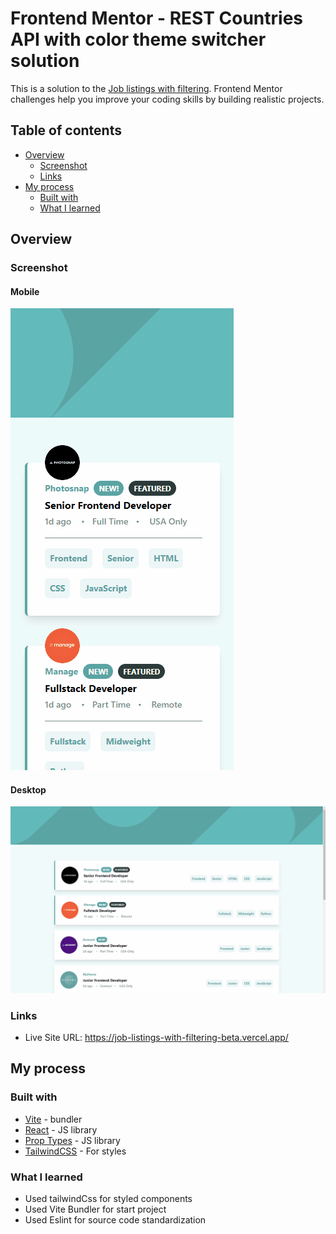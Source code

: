 # Frontend Mentor - REST Countries API with color theme switcher solution

This is a solution to the [Job listings with filtering](https://www.frontendmentor.io/challenges/job-listings-with-filtering-ivstIPCt). Frontend Mentor challenges help you improve your coding skills by building realistic projects. 

## Table of contents

- [Overview](#overview)
  - [Screenshot](#screenshot)
  - [Links](#links)
- [My process](#my-process)
  - [Built with](#built-with)
  - [What I learned](#what-i-learned)

## Overview

### Screenshot

#### Mobile
![](./solution/design_mobile.gif)

#### Desktop
![](./solution/design_desktop.gif)

### Links
 - Live Site URL: https://job-listings-with-filtering-beta.vercel.app/

## My process

### Built with
- [Vite](https://vitejs.dev/) - bundler
- [React](https://reactjs.org/) - JS library
- [Prop Types](https://www.npmjs.com/package/prop-types) - JS library
- [TailwindCSS](https://tailwindcss.com/docs/installation) - For styles

### What I learned

- Used tailwindCss for styled components
- Used Vite Bundler for start project
- Used Eslint for source code standardization

